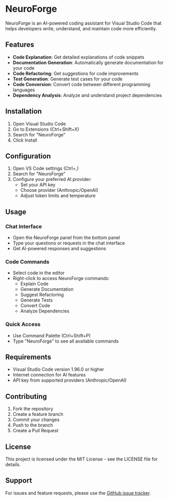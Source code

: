 # NeuroForge

NeuroForge is an AI-powered coding assistant for Visual Studio Code that helps developers write, understand, and maintain code more efficiently.

## Features

- **Code Explanation**: Get detailed explanations of code snippets
- **Documentation Generation**: Automatically generate documentation for your code
- **Code Refactoring**: Get suggestions for code improvements
- **Test Generation**: Generate test cases for your code
- **Code Conversion**: Convert code between different programming languages
- **Dependency Analysis**: Analyze and understand project dependencies

## Installation

1. Open Visual Studio Code
2. Go to Extensions (Ctrl+Shift+X)
3. Search for "NeuroForge"
4. Click Install

## Configuration

1. Open VS Code settings (Ctrl+,)
2. Search for "NeuroForge"
3. Configure your preferred AI provider:
   - Set your API key
   - Choose provider (Anthropic/OpenAI)
   - Adjust token limits and temperature

## Usage

### Chat Interface

- Open the NeuroForge panel from the bottom panel
- Type your questions or requests in the chat interface
- Get AI-powered responses and suggestions

### Code Commands

- Select code in the editor
- Right-click to access NeuroForge commands:
  - Explain Code
  - Generate Documentation
  - Suggest Refactoring
  - Generate Tests
  - Convert Code
  - Analyze Dependencies

### Quick Access

- Use Command Palette (Ctrl+Shift+P)
- Type "NeuroForge" to see all available commands

## Requirements

- Visual Studio Code version 1.96.0 or higher
- Internet connection for AI features
- API key from supported providers (Anthropic/OpenAI)

## Contributing

1. Fork the repository
2. Create a feature branch
3. Commit your changes
4. Push to the branch
5. Create a Pull Request

## License

This project is licensed under the MIT License - see the LICENSE file for details.

## Support

For issues and feature requests, please use the [GitHub issue tracker](https://github.com/piwi3910/NeuroForge/issues).
